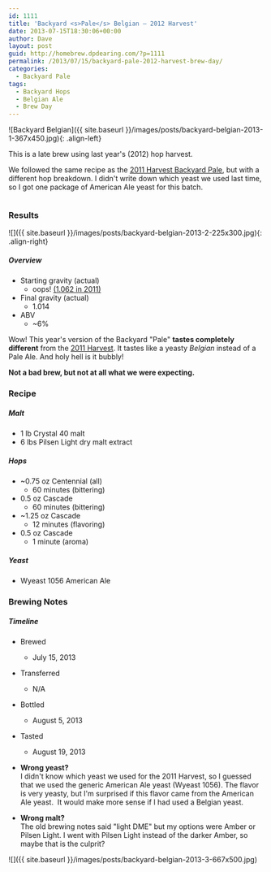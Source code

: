 ```yaml
---
id: 1111
title: 'Backyard <s>Pale</s> Belgian — 2012 Harvest'
date: 2013-07-15T18:30:06+00:00
author: Dave
layout: post
guid: http://homebrew.dpdearing.com/?p=1111
permalink: /2013/07/15/backyard-pale-2012-harvest-brew-day/
categories:
  - Backyard Pale
tags:
  - Backyard Hops
  - Belgian Ale
  - Brew Day
---
```

<div style="overflow: auto;"> 
   ![Backyard Belgian]({{ site.baseurl }}/images/posts/backyard-belgian-2013-1-367x450.jpg){: .align-left}
   
   This is a late brew using last year's (2012) hop harvest.
   
   We followed the same recipe as the [2011 Harvest Backyard Pale](/2012/02/13/backyard-pale-2011-harvest-brewday), but with a different hop breakdown. I didn't write down which yeast we used last time, so I got one package of American Ale yeast for this batch.
</div>

<!--more-->

### Results
![]({{ site.baseurl }}/images/posts/backyard-belgian-2013-2-225x300.jpg){: .align-right}

##### Overview

  * Starting gravity (actual) 
      * oops! [(1.062&nbsp;in&nbsp;2011)](/2012/02/13/backyard-pale-2011-harvest-brewday/)
  * Final gravity (actual) 
      * 1.014
  * ABV 
      * ~6% 

Wow! This year's version of the Backyard "Pale" **tastes completely different** from the [2011 Harvest](/2012/02/13/backyard-pale-2011-harvest-brewday/). It tastes like a yeasty _Belgian_ instead of a Pale Ale. And holy hell is it bubbly!

**Not a bad brew, but not at all what we were expecting.**

### Recipe

##### Malt

  * 1 lb Crystal 40 malt
  * 6 lbs Pilsen Light dry malt extract

##### Hops

  * ~0.75&nbsp;oz Centennial (all) 
      * 60&nbsp;minutes (bittering)
  * 0.5&nbsp;oz Cascade 
      * 60&nbsp;minutes (bittering)
  * ~1.25&nbsp;oz Cascade 
      * 12&nbsp;minutes (flavoring)
  * 0.5&nbsp;oz Cascade 
      * 1&nbsp;minute (aroma)

##### Yeast

  * Wyeast&nbsp;1056 American&nbsp;Ale 

### Brewing Notes

##### Timeline

* Brewed 
  * July 15, 2013
* Transferred 
  * N/A
* Bottled 
  * August 5, 2013
* Tasted 
  * August 19, 2013 
      
* **Wrong yeast?**  
  I didn't know which yeast we used for the 2011 Harvest, so I guessed that we used the generic American Ale yeast (Wyeast 1056). The flavor is very yeasty, but I'm surprised if this flavor came from the American Ale yeast.  It would make more sense if I had used a Belgian yeast.
* **Wrong malt?**  
  The old brewing notes said "light DME" but my options were Amber or Pilsen Light. I went with Pilsen Light instead of the darker Amber, so maybe that is the culprit?
        
![]({{ site.baseurl }}/images/posts/backyard-belgian-2013-3-667x500.jpg)
